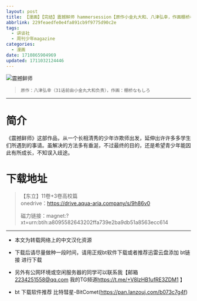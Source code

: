 ```yaml
---
layout: post
title: 【漫画】【完结】震撼鲜师 hammersession【原作小金丸大和、八津弘幸，作画棚桥なもしろ】【11卷+3卷高校篇】【东立】【2006】
abbrlink: 229feaedfe0e4fa891cb9f9775d90c2e
tags:
  - 讲谈社
  - 周刊少年magazine
categories:
  - 漫画
date: 1710865904969
updated: 1711032124446
---
```


![震撼鲜师](https://img.20000207.xyz/file/91ba16cd0c691f1888dfd.jpg)

> `原作：八津弘幸（31话前由小金丸大和负责），作画：棚桥なもしろ`

***

# 简介

《震撼鲜师》这部作品，从一个长相清秀的少年诈欺师出发，延伸出许许多多学生们所遇到的事请。虽解决的方法多有垂涎，不过最终的目的，还是希望青少年能因此有所成长，不知误入歧途。

# 下载地址

> 【东立】11卷+3卷高校篇\
> onedrive：<https://drive.aqua-aria.company/s/9h86v0>
>
> 磁力链接：magnet:?xt=urn:btih:a8095582643202ffa739e2ba9db51a8563ecc614

***

- 本文为转载网络上的中文汉化资源

- 下载后请尽量做种一段时间，请用正规bt软件下载或者推荐迅雷云盘添加 bt链接 进行下载

- 另外有公网环境或空闲服务器的同学可以联系我【邮箱 <2234251558@qq.com> 我的TG频道<https://t.me/+V8lzHB1ufRE3ZDM1> 】

- bt 下载软件推荐 比特彗星-BitComet(<https://pan.lanzouj.com/b073c7g4f>)

